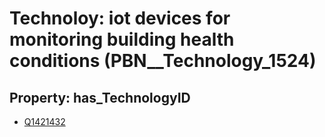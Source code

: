 # Technoloy: __iot devices for monitoring building health conditions__ (PBN__Technology_1524)

## Property: has_TechnologyID

* [Q1421432](Q1421432)

